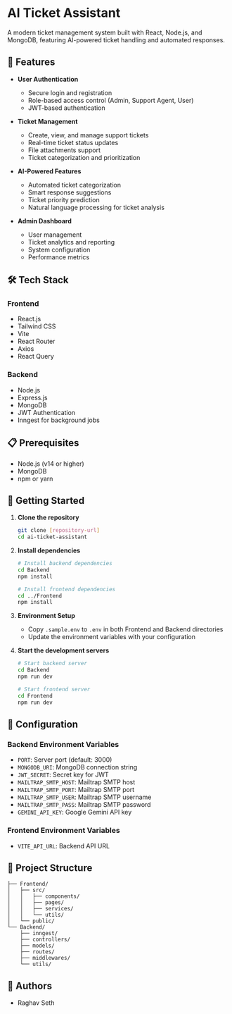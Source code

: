 # AI Ticket Assistant

A modern ticket management system built with React, Node.js, and MongoDB, featuring AI-powered ticket handling and automated responses.

## 🚀 Features

- **User Authentication**
  - Secure login and registration
  - Role-based access control (Admin, Support Agent, User)
  - JWT-based authentication

- **Ticket Management**
  - Create, view, and manage support tickets
  - Real-time ticket status updates
  - File attachments support
  - Ticket categorization and prioritization

- **AI-Powered Features**
  - Automated ticket categorization
  - Smart response suggestions
  - Ticket priority prediction
  - Natural language processing for ticket analysis

- **Admin Dashboard**
  - User management
  - Ticket analytics and reporting
  - System configuration
  - Performance metrics

## 🛠️ Tech Stack

### Frontend
- React.js
- Tailwind CSS
- Vite
- React Router
- Axios
- React Query

### Backend
- Node.js
- Express.js
- MongoDB
- JWT Authentication
- Inngest for background jobs

## 📋 Prerequisites

- Node.js (v14 or higher)
- MongoDB
- npm or yarn

## 🚀 Getting Started

1. **Clone the repository**
   ```bash
   git clone [repository-url]
   cd ai-ticket-assistant
   ```

2. **Install dependencies**
   ```bash
   # Install backend dependencies
   cd Backend
   npm install

   # Install frontend dependencies
   cd ../Frontend
   npm install
   ```

3. **Environment Setup**
   - Copy `.sample.env` to `.env` in both Frontend and Backend directories
   - Update the environment variables with your configuration

4. **Start the development servers**
   ```bash
   # Start backend server
   cd Backend
   npm run dev

   # Start frontend server
   cd Frontend
   npm run dev
   ```

## 🔧 Configuration

### Backend Environment Variables
- `PORT`: Server port (default: 3000)
- `MONGODB_URI`: MongoDB connection string
- `JWT_SECRET`: Secret key for JWT
- `MAILTRAP_SMTP_HOST`: Mailtrap SMTP host
- `MAILTRAP_SMTP_PORT`: Mailtrap SMTP port
- `MAILTRAP_SMTP_USER`: Mailtrap SMTP username
- `MAILTRAP_SMTP_PASS`: Mailtrap SMTP password
- `GEMINI_API_KEY`: Google Gemini API key

### Frontend Environment Variables
- `VITE_API_URL`: Backend API URL

## 📁 Project Structure

```
├── Frontend/
│   ├── src/
│   │   ├── components/
│   │   ├── pages/
│   │   ├── services/
│   │   └── utils/
│   └── public/
└── Backend/
    ├── inngest/
    ├── controllers/
    ├── models/
    ├── routes/
    ├── middlewares/
    └── utils/
```

## 👥 Authors

- Raghav Seth